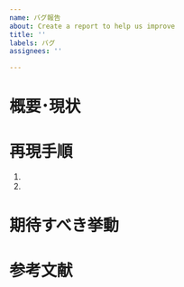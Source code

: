 ```yaml
---
name: バグ報告
about: Create a report to help us improve
title: ''
labels: バグ
assignees: ''

---
```


# 概要･現状



# 再現手順
1. 
2. 


# 期待すべき挙動



# 参考文献
